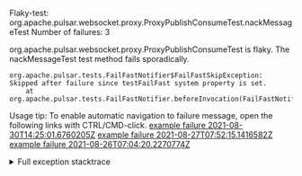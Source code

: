         
Flaky-test: org.apache.pulsar.websocket.proxy.ProxyPublishConsumeTest.nackMessageTest
Number of failures: 3

org.apache.pulsar.websocket.proxy.ProxyPublishConsumeTest is flaky. The nackMessageTest test method fails sporadically.

```
org.apache.pulsar.tests.FailFastNotifier$FailFastSkipException: Skipped after failure since testFailFast system property is set.
	at org.apache.pulsar.tests.FailFastNotifier.beforeInvocation(FailFastNotifier.java:88)

```

Usage tip: To enable automatic navigation to failure message, open the following links with CTRL/CMD-click.
[example failure 2021-08-30T14:25:01.6760205Z](https://github.com/apache/pulsar/runs/3462661639?check_suite_focus=true#step:9:637)
[example failure 2021-08-27T07:52:15.1416582Z](https://github.com/apache/pulsar/runs/3440855061?check_suite_focus=true#step:9:650)
[example failure 2021-08-26T07:04:20.2270774Z](https://github.com/apache/pulsar/runs/3429892062?check_suite_focus=true#step:9:610)


<details>
<summary>Full exception stacktrace</summary>
<code><pre>
org.apache.pulsar.tests.FailFastNotifier$FailFastSkipException: Skipped after failure since testFailFast system property is set.
	at org.apache.pulsar.tests.FailFastNotifier.beforeInvocation(FailFastNotifier.java:88)

</pre></code>
</details>

